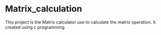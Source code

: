 # Matrix_calculation
This project is the Matrix calculator use to calculate the matrix operation. 
It created using c programming
